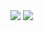  <div align="left">
    <img src="https://github-readme-stats.vercel.app/api/top-langs/?username=Recognitions&theme=transparent">
    <img src="https://upload.wikimedia.org/wikipedia/commons/0/03/Animated_pink_cat.gif">
</div>
